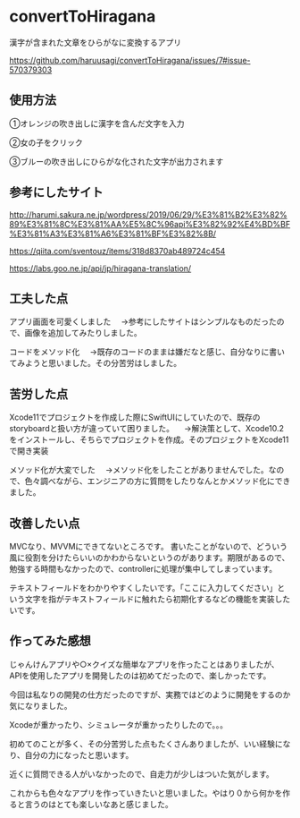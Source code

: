# convertToHiragana

漢字が含まれた文章をひらがなに変換するアプリ

https://github.com/haruusagi/convertToHiragana/issues/7#issue-570379303

## 使用方法
①オレンジの吹き出しに漢字を含んだ文字を入力

②女の子をクリック

③ブルーの吹き出しにひらがな化された文字が出力されます


## 参考にしたサイト
http://harumi.sakura.ne.jp/wordpress/2019/06/29/%E3%81%B2%E3%82%89%E3%81%8C%E3%81%AA%E5%8C%96api%E3%82%92%E4%BD%BF%E3%81%A3%E3%81%A6%E3%81%BF%E3%82%8B/

https://qiita.com/sventouz/items/318d8370ab489724c454

https://labs.goo.ne.jp/api/jp/hiragana-translation/


## 工夫した点
アプリ画面を可愛くしました
　→参考にしたサイトはシンプルなものだったので、画像を追加してみたりしました。
 
 
コードをメソッド化
　→既存のコードのままは嫌だなと感じ、自分なりに書いてみようと思いました。その分苦労はしました。
 

## 苦労した点
Xcode11でプロジェクトを作成した際にSwiftUIにしていたので、既存のstoryboardと扱い方が違っていて困りました。
　→解決策として、Xcode10.2をインストールし、そちらでプロジェクトを作成。そのプロジェクトをXcode11で開き実装
 
メソッド化が大変でした
　→メソッド化をしたことがありませんでした。なので、色々調べながら、エンジニアの方に質問をしたりなんとかメソッド化にできました。

## 改善したい点
MVCなり、MVVMにできてないところです。
書いたことがないので、どういう風に役割を分けたらいいのかわからないというのがあります。期限があるので、勉強する時間もなかったので、controllerに処理が集中してしまっています。

テキストフィールドをわかりやすくしたいです。「ここに入力してください」という文字を指がテキストフィールドに触れたら初期化するなどの機能を実装したいです。


## 作ってみた感想
じゃんけんアプリや○×クイズな簡単なアプリを作ったことはありましたが、APIを使用したアプリを開発したのは初めてだったので、楽しかったです。

今回は私なりの開発の仕方だったのですが、実務ではどのように開発をするのか気になりました。

Xcodeが重かったり、シミュレータが重かったりしたので。。。

初めてのことが多く、その分苦労した点もたくさんありましたが、いい経験になり、自分の力になったと思います。

近くに質問できる人がいなかったので、自走力が少しはついた気がします。

これからも色々なアプリを作っていきたいと思いました。やはり０から何かを作ると言うのはとても楽しいなあと感じました。




